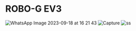 # ROBO-G EV3
![WhatsApp Image 2023-09-18 at 16 21 43](https://github.com/k8wi/ROBO-G-EV3/assets/95972832/21318a71-de35-4296-bcf1-8e06159fe2f4)
![Capture](https://github.com/k8wi/ROBO-G-EV3/assets/95972832/912d1aec-1ba0-43fd-84d7-3d08f4c9be9c)
![ss](https://github.com/k8wi/ROBO-G-EV3/assets/95972832/3edb7707-e846-49fd-9f67-bde95ef9fff9)
